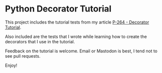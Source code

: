 # Python Decorator Tutorial

This project includes the tutorial tests from my article [P-264 - Decorator Tutorial](https://ronjeffries.com/articles/-y023/python/-9z260/264/).

Also included are the tests that I wrote while learning how to create the decorators that I use in the tutorial.

Feedback on the tutorial is welcome. Email or Mastodon is best, I tend not to see pull requests.

Enjoy!